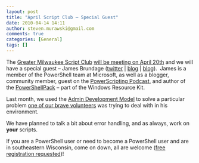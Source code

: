```yaml
---
layout: post
title: "April Script Club – Special Guest"
date: 2010-04-14 14:11
author: steven.murawski@gmail.com
comments: true
categories: [General]
tags: []
---
```



The <a href="http://powershellgroup.org/milwaukee.wi" target="_blank">Greater Milwaukee Script Club</a> <a href="http://mkescriptclub.eventbrite.com" target="_blank">will be meeting on April 20th</a> and we will have a special guest – James Brundage (<a href="http://twitter.com/jamesbru" target="_blank">twitter</a> | <a href="http://blogs.msdn.com/MediaAndMicrocode/" target="_blank">blog</a> | <a href="http://blogs.msdn.com/powershell/" target="_blank">blog</a>).&#160; James is a member of the PowerShell team at Microsoft, as well as a blogger, community member, guest on the <a href="http://powerscripting.net/" target="_blank">PowerScripting Podcast</a>, and author of the <a href="http://code.msdn.microsoft.com/PowerShellPack" target="_blank">PowerShellPack</a> – part of the Windows Resource Kit.



Last month, we used the <a href="http://blogs.msdn.com/powershell/archive/2007/01/01/the-admin-development-model-and-send-snippet.aspx" target="_blank">Admin Development Model</a> to solve a particular problem <a href="http://www.liquidclever.com/" target="_blank">one of our brave volunteers</a> was trying to deal with in his environment. 



We have planned to talk a bit about error handling, and as always, work on **your** scripts.



If you are a PowerShell user or need to become a PowerShell user and are in southeastern Wisconsin, come on down, all are welcome (<a href="http://mkescriptclub.eventbrite.com" target="_blank">free registration requested</a>)!

